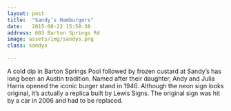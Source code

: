 ```yaml
---
layout: post
title:  "Sandy’s Hamburgers"
date:   2015-08-22 15:58:38
address: 603 Barton Springs Rd
image: assets/img/sandys.png
class: sandys

---
```

A cold dip in Barton Springs Pool followed by frozen custard at Sandy’s has long been an Austin tradition. Named after their daughter, Andy and Julia Harris opened the iconic burger stand in 1946. Although the neon sign looks original, it’s actually a replica built by Lewis Signs. The original sign was hit by a car in 2006 and had to be replaced.
